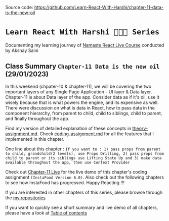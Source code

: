 Source code: https://github.com/Learn-React-With-Harshi/chapter-11-data-is-the-new-oil

# `Learn React With Harshi 👩🏻‍💻 Series`
   Documenting my learning journey of [Namaste React Live Course](https://learn.namastedev.com/) conducted by Akshay Saini

## Class Summary `Chapter-11 Data is the new oil` (29/01/2023)
   
  In this weekend (chpater-10 & chapter-11), we will be covering the two important layers of any Single Page Application - UI layer & Data layer. Chapter-11 is about Data layer of the app. Consider data as if it's oil, use it wisely because that is what powers the engine, and its expensive as well. There were discussion on what is data in React, how to pass data in the component hierarchy, from parent to child, child to siblings, child to parent, and finally throughout the app.

  Find my version of detailed explanation of these concepts in [theory-assignment.md](https://github.com/Learn-React-With-Harshi/chapter-11-data-is-the-new-oil/blob/main/theory-assignment.md). Check [coding-assignment.md](https://github.com/Learn-React-With-Harshi/chapter-11-data-is-the-new-oil/blob/main/coding-assignment.md) for all the features that I implemented in this chapter.

One line about this chapter : `If you want to : 1) pass props from parent to child, grandchild(2 levels), use Props Drilling, 2) pass props from child to parent or its siblings use Lifting State Up and 3) make data available throughout the app, then use Context Provider`

Check out [Chapter-11 Live](https://learn-react-with-harshi-chapter-11.netlify.app/) for the live demo of this chapter's coding assignment `(InstaFood Version 6.0)`. Also check out the following chapters to see how InstaFood has progressed. Happy Reacting !!!


If you are interested in other chapters of this series, please browse through the [my repositories](https://github.com/orgs/Learn-React-With-Harshi/repositories)

If you want to quickly see a short summary and live demo of all chapters, please have a look at [Table of contents](https://github.com/Learn-React-With-Harshi/table-of-contents)